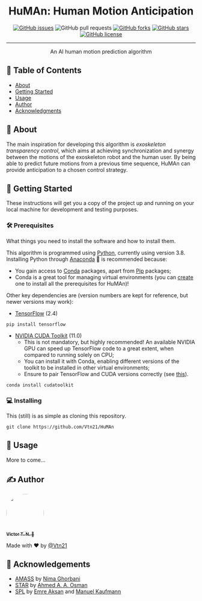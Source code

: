 <!-- <p align="center">
  <a href="" rel="noopener">
 <img width=200px height=200px src="https://i.imgur.com/6wj0hh6.jpg" alt="Project logo"></a>
</p> -->

<h1 align="center">HuMAn: Human Motion Anticipation</h1>

<div align="center">

  [![GitHub issues](https://img.shields.io/github/issues/Vtn21/HuMAn)](https://github.com/Vtn21/HuMAn/issues)
  ![GitHub pull requests](https://img.shields.io/github/issues-pr/Vtn21/HuMAn)
  [![GitHub forks](https://img.shields.io/github/forks/Vtn21/HuMAn)](https://github.com/Vtn21/HuMAn/network)
  [![GitHub stars](https://img.shields.io/github/stars/Vtn21/HuMAn)](https://github.com/Vtn21/HuMAn/stargazers)
  [![GitHub license](https://img.shields.io/github/license/Vtn21/HuMAn)](https://github.com/Vtn21/HuMAn/blob/main/LICENSE)

</div>

---

<p align="center"> An AI human motion prediction algorithm
    <br>
</p>

## 📝 Table of Contents
- [About](#about)
- [Getting Started](#getting_started)
- [Usage](#usage)
- [Author](#author)
- [Acknowledgments](#acknowledgement)

## 🧐 About <a name = "about"></a>
The main inspiration for developing this algorithm is *exoskeleton transparency control*, which aims at achieving synchronization and synergy between the motions of the exoskeleton robot and the human user. By being able to predict future motions from a previous time sequence, HuMAn can provide anticipation to a chosen control strategy.

## 🏁 Getting Started <a name = "getting_started"></a>
These instructions will get you a copy of the project up and running on your local machine for development and testing purposes.
<!-- See [deployment](#deployment) for notes on how to deploy the project on a live system. -->

### 🛠 Prerequisites
What things you need to install the software and how to install them.

This algorithm is programmed using [Python](https://www.python.org/), currently using version 3.8. Installing Python through [Anaconda](https://www.anaconda.com/products/individual) 🐍 is recommended because:

- You gain access to [Conda](https://anaconda.org/anaconda/repo) packages, apart from [Pip](https://pypi.org/) packages;
- Conda is a great tool for managing virtual environments (you can [create](https://docs.conda.io/projects/conda/en/latest/user-guide/tasks/manage-environments.html) one to install all the prerequisites for HuMAn)!

Other key dependencies are (version numbers are kept for reference, but newer versions may work):

- [TensorFlow](https://www.tensorflow.org/) (2.4)
```
pip install tensorflow
```

- [NVIDIA CUDA Toolkit](https://developer.nvidia.com/cuda-zone) (11.0)
  - This is not mandatory, but highly recommended! An available NVIDIA GPU can speed up TensorFlow code to a great extent, when compared to running solely on CPU;
  - You can install it with Conda, enabling different versions of the toolkit to be installed in other virtual environments;
  - Ensure to pair TensorFlow and CUDA versions correctly (see [this](https://www.tensorflow.org/install/gpu#software_requirements)).
```
conda install cudatoolkit
```

### 💻 Installing

This (still) is as simple as cloning this repository.

```
git clone https://github.com/Vtn21/HuMAn
```

<!-- End with an example of getting some data out of the system or using it for a little demo. -->

<!-- ## 🔧 Running the tests <a name = "tests"></a> -->
<!-- Explain how to run the automated tests for this system. -->

<!-- ### Break down into end to end tests
Explain what these tests test and why

```
Give an example
```

### And coding style tests
Explain what these tests test and why

```
Give an example
``` -->

## 🎈 Usage <a name="usage"></a>

More to come...

<!-- ## 🚀 Deployment <a name = "deployment"></a>
Add additional notes about how to deploy this on a live system. -->

<!-- ## ⛏️ Built Using <a name = "built_using"></a>
- [MongoDB](https://www.mongodb.com/) - Database
- [Express](https://expressjs.com/) - Server Framework
- [VueJs](https://vuejs.org/) - Web Framework
- [NodeJs](https://nodejs.org/en/) - Server Environment -->

## ✍️ Author <a name = "author"></a>

<a href="https://github.com/Vtn21">
 <img style="border-radius: 50%;" src="https://avatars.githubusercontent.com/u/13922299?s=460&u=2e2554bb02cc92028e5cba651b04459afd3c84fd&v=4" width="100px;" alt=""/>
 <br />
 <sub><b>Victor T. N. 🤖</b></sub></a>

Made with ❤️ by [@Vtn21](https://github.com/Vtn21)

<!-- [![Gmail Badge](https://img.shields.io/badge/-victor.noppeney@usp.br-c14438?style=flat-square&logo=Gmail&logoColor=white&link=mailto:victor.noppeney@usp.br)](mailto:victor.noppeney@usp.br) -->

<!-- -  - Idea & Initial work -->

<!-- See also the list of [contributors](https://github.com/kylelobo/The-Documentation-Compendium/contributors) who participated in this project. -->

## 🎉 Acknowledgements <a name = "acknowledgement"></a>
- [AMASS](https://github.com/nghorbani/amass) by [Nima Ghorbani](http://nghorbani.github.io/)
- [STAR](https://github.com/ahmedosman/STAR) by [Ahmed A. A. Osman](https://ps.is.mpg.de/person/aosman)
- [SPL](https://github.com/eth-ait/spl) by [Emre Aksan](https://ait.ethz.ch/people/eaksan/) and [Manuel Kaufmann](https://ait.ethz.ch/people/kamanuel/)
